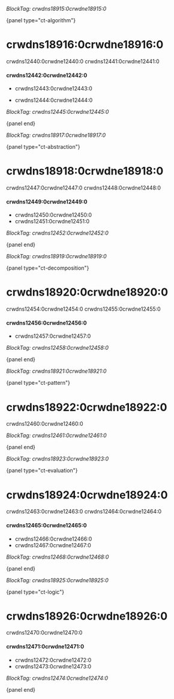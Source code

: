 *BlockTag: crwdns18915:0crwdne18915:0*

{panel type="ct-algorithm"}

# crwdns18916:0crwdne18916:0

crwdns12440:0crwdne12440:0 crwdns12441:0crwdne12441:0

#### crwdns12442:0crwdne12442:0

- crwdns12443:0crwdne12443:0

- crwdns12444:0crwdne12444:0

*BlockTag: crwdns12445:0crwdne12445:0*

{panel end}

*BlockTag: crwdns18917:0crwdne18917:0*

{panel type="ct-abstraction"}

# crwdns18918:0crwdne18918:0

crwdns12447:0crwdne12447:0 crwdns12448:0crwdne12448:0

#### crwdns12449:0crwdne12449:0

- crwdns12450:0crwdne12450:0
- crwdns12451:0crwdne12451:0

*BlockTag: crwdns12452:0crwdne12452:0*

{panel end}

*BlockTag: crwdns18919:0crwdne18919:0*

{panel type="ct-decomposition"}

# crwdns18920:0crwdne18920:0

crwdns12454:0crwdne12454:0 crwdns12455:0crwdne12455:0

#### crwdns12456:0crwdne12456:0

- crwdns12457:0crwdne12457:0

*BlockTag: crwdns12458:0crwdne12458:0*

{panel end}

*BlockTag: crwdns18921:0crwdne18921:0*

{panel type="ct-pattern"}

# crwdns18922:0crwdne18922:0

crwdns12460:0crwdne12460:0

*BlockTag: crwdns12461:0crwdne12461:0*

{panel end}

*BlockTag: crwdns18923:0crwdne18923:0*

{panel type="ct-evaluation"}

# crwdns18924:0crwdne18924:0

crwdns12463:0crwdne12463:0 crwdns12464:0crwdne12464:0

#### crwdns12465:0crwdne12465:0

- crwdns12466:0crwdne12466:0
- crwdns12467:0crwdne12467:0

*BlockTag: crwdns12468:0crwdne12468:0*

{panel end}

*BlockTag: crwdns18925:0crwdne18925:0*

{panel type="ct-logic"}

# crwdns18926:0crwdne18926:0

crwdns12470:0crwdne12470:0

#### crwdns12471:0crwdne12471:0

- crwdns12472:0crwdne12472:0
- crwdns12473:0crwdne12473:0

*BlockTag: crwdns12474:0crwdne12474:0*

{panel end}